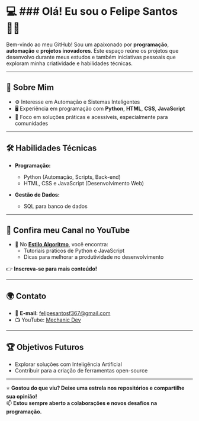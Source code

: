 # 💻 ### Olá! Eu sou o Felipe Santos 👋🏾 

Bem-vindo ao meu GitHub! Sou um apaixonado por **programação**, **automação** e **projetos inovadores**. Este espaço reúne os projetos que desenvolvo durante meus estudos e também iniciativas pessoais que exploram minha criatividade e habilidades técnicas.

---

## 🌟 **Sobre Mim**

- ⚙️ Interesse em Automação e Sistemas Inteligentes  
- 🖥️ Experiência em programação com **Python**, **HTML**, **CSS**, **JavaScript**   
- 🎯 Foco em soluções práticas e acessíveis, especialmente para comunidades  

---

## 🛠️ **Habilidades Técnicas**

- **Programação:**  
  - Python (Automação, Scripts, Back-end)  
  - HTML, CSS e JavaScript (Desenvolvimento Web)  

- **Gestão de Dados:**  
  - SQL para banco de dados  

---

## 🎥 **Confira meu Canal no YouTube**

- 🌟 No **[Estilo Algoritmo](https://youtube.com/c/estiloalgoritmo)**, você encontra:
  - Tutoriais práticos de Python e JavaScript  
  - Dicas para melhorar a produtividade no desenvolvimento   

👉 **Inscreva-se para mais conteúdo!**

---

## 🌍 **Contato**

- 📧 **E-mail:** [felipesantosf367@gmail.com
](mailto:seuemail@gmail.com)
- 📺 YouTube: [Mechanic Dev]([(https://www.youtube.com/@Mechanic_Dev)])

---

## 🏆 **Objetivos Futuros**

- Explorar soluções com Inteligência Artificial    
- Contribuir para a criação de ferramentas open-source  

---

⭐ **Gostou do que viu? Deixe uma estrela nos repositórios e compartilhe sua opinião!**  
📫 **Estou sempre aberto a colaborações e novos desafios na programação.**
